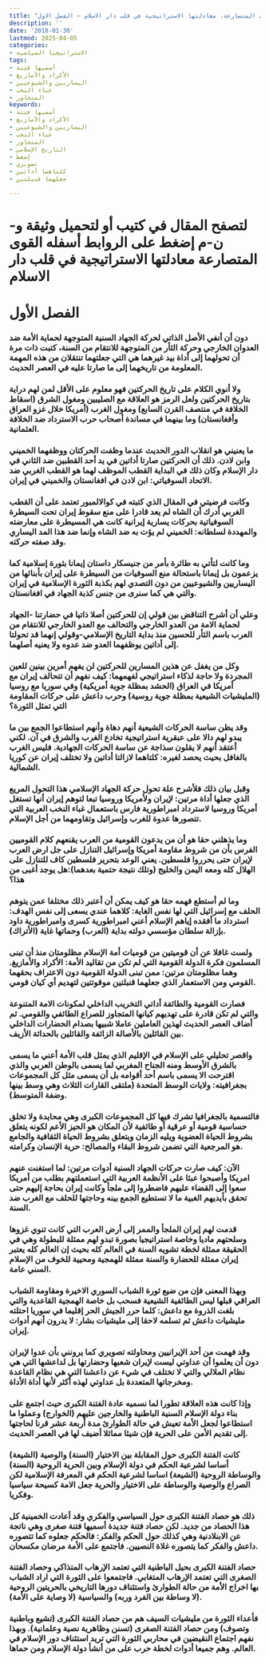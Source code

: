 ```yaml
---
title: "القوى المتصارعة، معادلتها الاستراتيجية في قلب دار الاسلام – الفصل الاول"
description: ''
date: '2018-01-30'
lastmod: 2025-04-05
categories:
- الاستراتيجيا السياسية
tags:
- أسميها فتنة
- الأكراد والأمازيغ
- اليساريين والشيوعيين
- غباء النخب
- المتجاوز
keywords:
- أسميها فتنة
- الأكراد والأمازيغ
- اليساريين والشيوعيين
- غباء النخب
- المتجاوز
- التاريخ الإسلامي
- إضغط
- تصويري
- كلتاهما أداتين
- جعلهما قنبلتين

---
```

# **لتصفح المقال في كتيب أو لتحميل وثيقة و-ن-م إضغط على الروابط أسفله** **القوى المتصارعة معادلتها الاستراتيجية في قلب دار الاسلام**

# **الفصل الأول**

### دون أن أنفي الأصل الذاتي لحركة الجهاد السنية المتوجهة لحماية الأمة ضد العدوان الخارجي وحركة الثأر من المتوجهة للانتقام من السنة، كتبت ذات مرة أن تحولهما إلى أداة بيد غيرهما هي التي جعلتهما تنتقلان من هذه المهمة المعلومة من تاريخهما إلى ما صارتا عليه في العصر الحديث.

### ولا أنوي الكلام على تاريخ الحركتين فهو معلوم على الأقل لمن لهم دراية بتاريخ الحركتين ولعل الرمز هو العلاقة مع الصليبين ومغول الشرق (اسقاط الخلافة في منتصف القرن السابع) ومغول الغرب (أمريكا خلال غزو العراق وأفغانستان) وما بينهما في مساندة أصحاب حرب الاسترداد ضد الخلافة العثمانية.

### ما يعنيني هو انقلاب الدور الحديث عندما وظفت الحركتان ووظفهما الخميني وابن لادن. ذلك أن الحركتين صارتا أداتين في يد أحد القطبين ضد الثاني في دار الإسلام وكان ذلك في البداية القطب الموظف لهما هو القطب الغربي ضد الاتحاد السوفياتي: ابن لادن في افغانستان والخميني في إيران.

### وكانت فرضيتي في المقال الذي كتبته في كوالالمبور تعتمد على أن القطب الغربي أدرك أن الشاه لم يعد قادرا على منع سقوط إيران تحت السيطرة السوفياتية بحركات يسارية إيرانية كانت هي المسيطرة على معارضته والمهددة لسلطانه: الخميني لم يؤت به ضد الشاه وإنما ضد هذا المد اليساري وقد صفته حركته.

### وما كانت لتأتي به طائرة بأمر من جنيسكار داستان إيمانا بثورة إسلامية كما يزعمون بل إيمانا باستحالة منع السوفيات من السيطرة على إيران بأبنائها من اليساريين والشيوعيين من دون التصدي لهم بكذبة الثورة الإسلامية في إيران والتي هي كما سنرى من جنس كذبة الجهاد في افغانستان.

### وعلي أن أشرح التناقض بين قولي إن للحركتين أصلا ذاتيا في حضارتنا -الجهاد لحماية الامة من العدو الخارجي والتحالف مع العدو الخارجي للانتقام من العرب باسم الثأر للحسين منذ بداية التاريخ الإسلامي-وقولي إنهما قد تحولتا إلى أداتين يوظفهما العدو ضد عدوه ولا يعنيه أصلهما.

### وكل من يغفل عن هذين المسارين للحركتين لن يفهم أمرين بينين للعين المجردة ولا حاجة لذكاء استراتيجي لفهمهما: كيف نفهم أن تتحالف إيران مع أمريكا في العراق (الحشد بمظلة جوية أمريكية) وفي سوريا مع روسيا (المليشيات الشيعية بمظلة جوية روسية) وحرب داعش على حركات المقاومة التي تمثل الثورة؟

### وقد يظن ساسة الحركات الشيعية أنهم دهاة وأنهم استطاعوا الجمع بين ما يبدو لهم دالا على عبقرية استراتيجية تخادع الغرب والشرق في آن. لكني أعتقد أنهم لا يقلون سذاجة عن ساسة الحركات الجهادية. فليس الغرب بالغافل بحيث يحصد لغيره: كلتاهما لازالتا أداتين ولا تختلف إيران عن كوريا الشمالية.

### وقبل بيان ذلك فلأشرح علة تحول حركة الجهاد الإسلامي هذا التحول المريع الذي جعلها أداة مرتين: لإيران ولأمريكا وروسيا تبعا لتوهم إيران أنها تستغل أمريكا وروسيا لاسترداد امبراطورية فارس باستعمال غباء النخب العربية التي تتصورها عدوة للغرب وإسرائيل وتقاومهما من أجل الإسلام.

### وما يذهلني حقا هو أن من يدعون القومية من العرب يقنعهم كلام القوميين الفرس بأن من شروط مقاومة أمريكا وإسرائيل التنازل على جل ارض العرب لإيران حتى يحرروا فلسطين. يعني الوعد بتحرير فلسطين كاف للتنازل على الهلال كله ومعه اليمن والخليج (وتلك نتيجة حتمية بعدهما):هل يوجد أغبى من هذا؟

### وما لم أستطع فهمه حقا هو كيف يمكن أن أعتبر ذلك مختلفا عمن يتوهم الحلف مع إسرائيل التي لها نفس الغاية: كلاهما عندي يسعى إلى نفس الهدف: استرداد ما أفقده إياهم الإسلام أعني امبراطورية كسرى وامبراطورية داود بإزالة سلطان مؤسسي دولته بداية (العرب) وحماتها غاية (الأتراك).

### ولست غافلا عن أن قوميتين من قوميات أمة الإسلام مظلومتان منذ أن تبنى المسلمون فكرة الدولة القومية التي لم تكن من تقاليد الأمة: الأكراد والأمازيغ. وهما مظلومتان مرتين: ممن تبنى الدولة القومية دون الاعتراف بحقهما القومي ومن الاستعمار الذي جعلهما قنبلتين موقوتتين لتهديم أي كيان قومي.

### فصارت القومية والطائفة أداتي التخريب الداخلي لمكونات الامة المتنوعة والتي لم تكن قادرة على تهديهم كيانها المتجاوز للصراع الطائفي والقومي. ثم أضاف العصر الحديث لهذين العاملين عاملا شبيها بصدام الحضارات الداخلي بين القائلين بالأصالة الزائفة والقائلين بالحداثة الأزيف.

### واقصر تحليلي على الإسلام في الإقليم الذي يمثل قلب الأمة أعني ما يسمى بالشرق الأوسط ومنه الجناح المغربي لما يسمى بالوطن العربي والذي اقترحت الا يسمى باسم أحد أقوامه بل أن يسمى مثل كل المجموعات بجغرافيته: ولايات الوسط المتحدة (ملتقى القارات الثلاث وهي وسط بينها وضفة المتوسط).

### فالتسمية بالجغرافيا تشرك فيها كل المجموعات الكبرى وهي محايدة ولا تخلق حساسية قومية أو عرقية أو طائفية لأن المكان هو الحيز الأعم لكونه يتعلق بشروط الحياة العضوية ويليه الزمان ويتعلق بشروط الحياة الثقافية والجامع هو المرجعية التي تضمن شروط البقاء والمصالح: حرية الإنسان وكرامته.

### الآن: كيف صارت حركات الجهاد السنية أدوات مرتين: لما استغنت عنهم امريكا وأصبحوا عبئا على الأنظمة العربية التي استعملتهم بطلب من أمريكا سعوا إلى القضاء عليهم فاضطروا إلى ملجأ وكانت إيران بحاجة إليهم حتى تحقق بأيديهم الغبية ما لا تستطيع الجمع بينه وحاجتها للحلف مع الغرب ضد السنة.

### قدمت لهم إيران الملجأ والممر إلى أرض العرب التي كانت تنوي غزوها وسلحتهم ماديا وخاصة استراتيجيا بصورة تبدو لهم ممثلة للبطولة وهي في الحقيقة ممثلة لخطة تشويه السنة في العالم كله بحيث إن العالم كله يعتبر إيران ممثلة للحضارة والسنة ممثلة للهمجية ومحيية للخوف من الإسلام السني عامة.

### وبهذا المعنى فإن من ضيع ثورة الشباب السوري الاخيرة ومقاومة الشباب العراقي قبلها ليس الطائفية الشيعية فسحب بل خاصة الهمجية القاعدية والتي بلغت الذروة مع داعش: كلما حرر الجيش الحر إقليما في سوريا احتلته مليشيات داعش ثم تسلمه لاحقا إلى مليشيات بشار: لا يدرون أنهم أدوات إيران.

### وقد فهمت من أحد الإيرانيين ومحاولته تصويري كما يرونني بأن عدوا لإيران دون أن يعلموا أن عداوتي ليست لإيران شعبها وحضارتها بل لداعشها التي هي نظام الملالي والتي لا تختلف في شيء عن داعشنا التي هي نظام القاعدة ومخرجاتها المتعددة بل عداوتي لهذه أكثر لأنها أداة الأداة.

### وإذا كانت هذه العلاقة تطورا لما نسميه عادة الفتنة الكبرى حيث اجتمع على بناء دولة الإسلام السنية الباطنية والخارجين عليهم (الخوارج) وعملوا ما استطاعوا لجعل الأمة تعيش في حالة الطوارئ مدة أربعة عشر قرنا لحاجتها إلى تقديم الأمن على الحرية فإن شيئا مماثلا أضيف لها في العصر الحديث.

### كانت الفتنة الكبرى حول المقابلة بين الاختيار (السنة) والوصية (الشيعة) أساسا لشرعية الحكم في دولة الإسلام وبين الحرية الروحية (السنة) والوساطة الروحية (الشيعة) اساسا لشرعية الحكم في المعرفة الإسلامية لكن الصراع والوصية والوساطة على الاختيار والحرية جعل الامة كسيحة سياسيا وفكريا.

### ذلك هو حصاد الفتنة الكبرى حول السياسي والفكري وقد أعادت الخمينية كل هذا الحصاد من جديد. لكن حصاد فتنة جديدة أسميها فتنة صغرى وهي ناتجة عن الابنلادنية وهي كذلك حول الحكم والفكر: فالحكم جعلوه كما تتصوره داعش والفكر كما يتصوره غلاة النصيين. فاجتمع على الأمة مرضان مكسحان.

### حصاد الفتنة الكبرى بحيل الباطنية التي تعتمد الإرهاب المتذاكي وحصاد الفتنة الصغرى التي تعتمد الإرهاب المتغابي. فاجتمعوا على الثورة التي اراد الشباب بها اخراج الأمة من حالة الطوارئ واستئناف دورها التاريخي بالحريتين الروحية (لا وساطة بين الفرد وربه) والسياسية (لا وصاية على الأمة).

### فأعداء الثورة من مليشيات السيف هم من حصاد الفتنة الكبرى (تشيع وباطنية وتصوف) ومن حصاد الفتنة الصغرى (تسنن وظاهرية نصية وعلمانية). وبهذا نفهم اجتماع النقيضين في محاربي الثورة التي تريد استئناف دور الإسلام في العالم. وهم جميعا أدوات لخطة حرب على من أنشأ دولة الإسلام ومن حماها.

###
